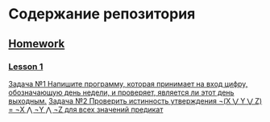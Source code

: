 # Содержание репозитория
## [Homework](https://github.com/Ruslan7121/Getting_to_know_Python/tree/master/Homework)
### [Lesson 1](https://github.com/Ruslan7121/Getting_to_know_Python/tree/master/Homework/Lesson%201)
[Задача №1 Напишите программу, которая принимает на вход цифру, обозначающую день недели, и проверяет, является ли этот день выходным.](https://github.com/Ruslan7121/Getting_to_know_Python/tree/master/Homework/Lesson%201/Task%201)
[Задача №2 Проверить истинность утверждения ¬(X ⋁ Y ⋁ Z) = ¬X ⋀ ¬Y ⋀ ¬Z для всех значений предикат](https://github.com/Ruslan7121/Getting_to_know_Python/tree/master/Homework/Lesson%201/Task%202)
